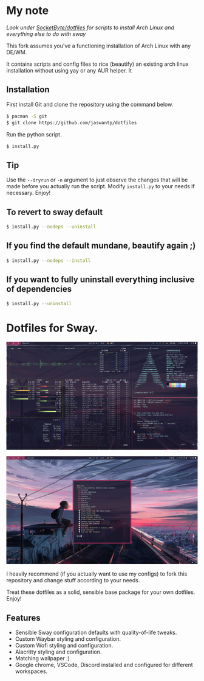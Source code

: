 # My note

*Look under [SocketByte/dotfiles](https://github.com/SocketByte/dotfiles) for scripts to install Arch Linux and everything else to do with sway*

This fork assumes you've a functioning installation of Arch Linux with any DE/WM. 

It contains scripts and config files to rice (beautify) an existing 
arch linux installation without using yay or any AUR helper.
It 

## Installation

First install Git and clone the repository using the command below.

```bash
$ pacman -S git
$ git clone https://github.com/jaswantp/dotfiles
```

Run the python script.
```bash
$ install.py
```

## Tip
Use the `--dryrun` or `-n` argument to just observe the changes that will be made before you actually run the script.
Modify `install.py` to your needs if necessary. Enjoy!


## To revert to sway default
```bash
$ install.py --nodeps --uninstall
```

## If you find the default mundane, beautify again ;)
```bash
$ install.py --nodeps --install
```

## If you want to fully uninstall everything inclusive of dependencies
```bash
$ install.py --uninstall
```

# Dotfiles for Sway.

![Preview](preview.png)

![Preview](preview-2.png)

I heavily recommend (if you actually want to use my configs) to fork this repository and change stuff according to your needs. 

Treat these dotfiles as a solid, sensible base package for your own dotfiles. Enjoy!

## Features

- Sensible Sway configuration defaults with quality-of-life tweaks.
- Custom Waybar styling and configuration.
- Custom Wofi styling and configuration.
- Alacritty styling and configuration.
- Matching wallpaper :)
- Google chrome, VSCode, Discord installed and configured for different workspaces.
